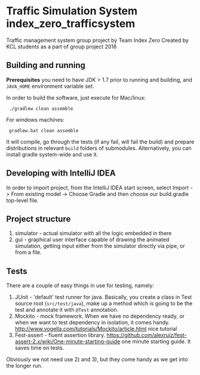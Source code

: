 # Traffic Simulation System index_zero_trafficsystem

Traffic management system group project by Team Index Zero
Created by KCL students as a part of group project 2016

## Building and running

**Prerequisites** you need to have JDK > 1.7 prior to running and building, and `JAVA_HOME` environment variable set.

 In order to build the software, just execute for Mac/linux:

```
 ./gradlew clean assemble
```

 For windows machines:

```
 gradlew.bat clean assemble 
```

 It will compile, go through the tests (if any fail, will fail the build) and prepare distributions in relevant `build`
 folders of submodules. Alternatively, you can install gradle system-wide and use it.

 ## Developing with IntelliJ IDEA

 In order to import project, from the IntelliJ IDEA start screen, select Import -> From existing model -> Choose Gradle
 and then choose our build.gradle top-level file.

 ## Project structure

 1. simulator - actual simulator with all the logic embedded in there
 2. gui - graphical user interface capable of drawing the animated simulation, getting input either from the simulator
 directly via pipe, or from a file.
 
 ## Tests 
 
 There are a couple of easy things in use for testing, namely: 
 
 1. JUnit - 'default' test runner for java. Basically, you create a class in Test source root (`src/test/java`), make up 
 a method which is going to be the test and annotate it with `@Test` annotation. 
 2. Mockito - mock framework. When we have no dependency ready, or when we want to test dependency in isolation, it comes handy. http://www.vogella.com/tutorials/Mockito/article.html nice tutorial
 3. Fest-assert - fluent assertion library. https://github.com/alexruiz/fest-assert-2.x/wiki/One-minute-starting-guide one minute starting guide. It saves time on tests. 
 
 Obviously we not need use 2) and 3), but they come handy as we get into the longer run.
